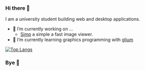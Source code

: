### Hi there 👋
I am a university student building web and desktop applications.
- 🔭 I’m currently working on ...
  - [Simp](https://github.com/Kl4rry/simp) a simple a fast image viewer. 
- 🌱 I’m currently learning graphics programming with [glium](https://github.com/glium/glium)

[![Top Langs](https://github-readme-stats.vercel.app/api/top-langs/?username=Kl4rry&layout=compact)](https://github.com/Kl4rry/github-readme-stats)

### Bye 👋
<!--
**Kl4rry/Kl4rry** is a ✨ _special_ ✨ repository because its `README.md` (this file) appears on your GitHub profile.

Here are some ideas to get you started:

- 🔭 I’m currently working on ...
- 🌱 I’m currently learning ...
- 👯 I’m looking to collaborate on ...
- 🤔 I’m looking for help with ...
- 💬 Ask me about ...
- 📫 How to reach me: ...
- 😄 Pronouns: ...
- ⚡ Fun fact: ...
-->
